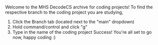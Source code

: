 Welcome to the MHS DecodeCS archive for coding projects!
To find the respective branch to the coding project you are studying, 
  1. Click the Branch tab (located next to the "main" dropdown)
  2. Hold command/control and click "g"
  3. Type in the name of the coding project
Success!
You're all set to go now, happy coding :)
